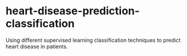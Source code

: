 # heart-disease-prediction-classification
Using different supervised learning classification techniques to predict heart disease in patients.
